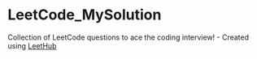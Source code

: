 # LeetCode_MySolution
Collection of LeetCode questions to ace the coding interview! - Created using [LeetHub](https://github.com/QasimWani/LeetHub)
